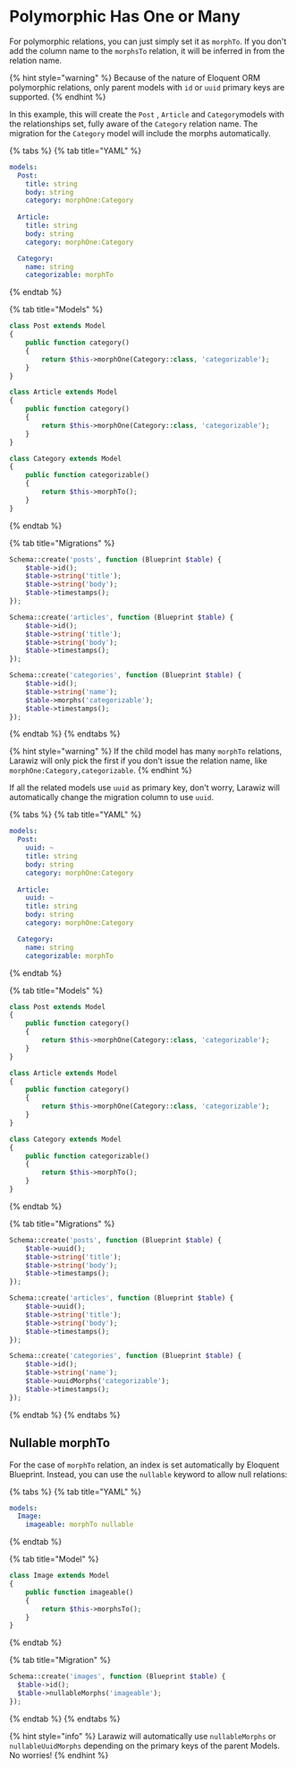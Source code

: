 # Polymorphic Has One or Many

For polymorphic relations, you can just simply set it as `morphTo`. If you don't add the column name to the `morphsTo` relation, it will be inferred in from the relation name.

{% hint style="warning" %}
Because of the nature of Eloquent ORM polymorphic relations, only parent models with `id` or `uuid` primary keys are supported.
{% endhint %}

In this example, this will create the `Post` , `Article` and `Category`models with the relationships set, fully aware of the `Category` relation name. The migration for the `Category` model will include the morphs automatically.

{% tabs %}
{% tab title="YAML" %}
```yaml
models:
  Post:
    title: string
    body: string
    category: morphOne:Category
  
  Article:
    title: string
    body: string
    category: morphOne:Category

  Category:
    name: string
    categorizable: morphTo
```
{% endtab %}

{% tab title="Models" %}
```php
class Post extends Model
{
    public function category()
    {
        return $this->morphOne(Category::class, 'categorizable');
    }
}

class Article extends Model
{
    public function category()
    {
        return $this->morphOne(Category::class, 'categorizable');
    }
}

class Category extends Model
{
    public function categorizable()
    {
        return $this->morphTo();
    }
}
```
{% endtab %}

{% tab title="Migrations" %}
```php
Schema::create('posts', function (Blueprint $table) {
    $table->id();
    $table->string('title');
    $table->string('body');
    $table->timestamps();
});

Schema::create('articles', function (Blueprint $table) {
    $table->id();
    $table->string('title');
    $table->string('body');
    $table->timestamps();
});

Schema::create('categories', function (Blueprint $table) {
    $table->id();
    $table->string('name');
    $table->morphs('categorizable');
    $table->timestamps();
});
```
{% endtab %}
{% endtabs %}

{% hint style="warning" %}
If the child model has many `morphTo` relations, Larawiz will only pick the first if you don't issue the relation name, like `morphOne:Category,categorizable`.
{% endhint %}

If all the related models use `uuid` as primary key, don't worry, Larawiz will automatically change the migration column to use `uuid`.

{% tabs %}
{% tab title="YAML" %}
```yaml
models:
  Post:
    uuid: ~
    title: string
    body: string
    category: morphOne:Category
  
  Article:
    uuid: ~
    title: string
    body: string
    category: morphOne:Category

  Category:
    name: string
    categorizable: morphTo
```
{% endtab %}

{% tab title="Models" %}
```php
class Post extends Model
{
    public function category()
    {
        return $this->morphOne(Category::class, 'categorizable');
    }
}

class Article extends Model
{
    public function category()
    {
        return $this->morphOne(Category::class, 'categorizable');
    }
}

class Category extends Model
{
    public function categorizable()
    {
        return $this->morphTo();
    }
}
```
{% endtab %}

{% tab title="Migrations" %}
```php
Schema::create('posts', function (Blueprint $table) {
    $table->uuid();
    $table->string('title');
    $table->string('body');
    $table->timestamps();
});

Schema::create('articles', function (Blueprint $table) {
    $table->uuid();
    $table->string('title');
    $table->string('body');
    $table->timestamps();
});

Schema::create('categories', function (Blueprint $table) {
    $table->id();
    $table->string('name');
    $table->uuidMorphs('categorizable');
    $table->timestamps();
});
```
{% endtab %}
{% endtabs %}

## Nullable morphTo

For the case of `morphTo` relation, an index is set automatically by Eloquent Blueprint. Instead, you can use the `nullable` keyword to allow null relations:

{% tabs %}
{% tab title="YAML" %}
```yaml
models:
  Image:
    imageable: morphTo nullable
```
{% endtab %}

{% tab title="Model" %}
```php
class Image extends Model
{
    public function imageable()
    {
        return $this->morphsTo();
    }
}
```
{% endtab %}

{% tab title="Migration" %}
```php
Schema::create('images', function (Blueprint $table) {
  $table->id();
  $table->nullableMorphs('imageable');
});
```
{% endtab %}
{% endtabs %}

{% hint style="info" %}
Larawiz will automatically use `nullableMorphs` or `nullableUuidMorphs` depending on the primary keys of the parent Models. No worries!
{% endhint %}

